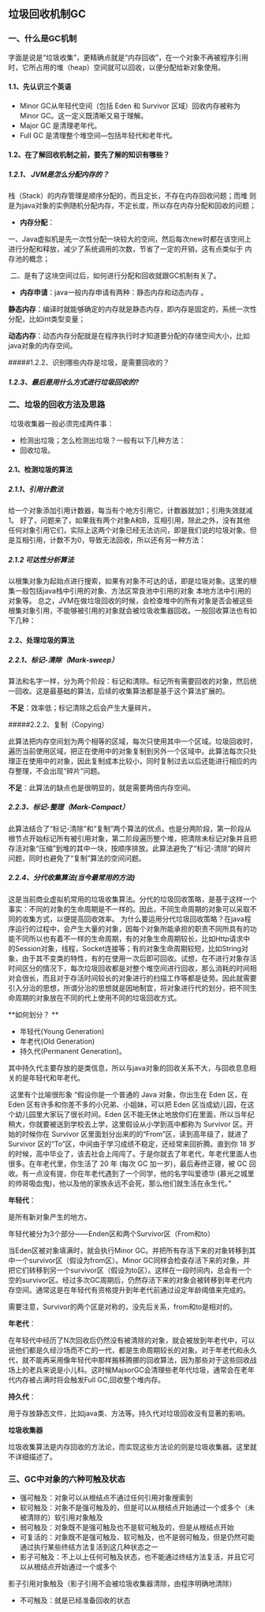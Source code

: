 ##                               垃圾回收机制GC

### 一、什么是GC机制

​        字面是说是“垃圾收集”，更精确点就是“内存回收”，在一个对象不再被程序引用时，它所占用的堆（heap）空间就可以回收，以便分配给新对象使用。 

#### 1.1、先认识三个英语

- Minor GC从年轻代空间（包括 Eden 和 Survivor 区域）回收内存被称为 Minor GC。这一定义既清晰又易于理解。
- Major GC 是清理老年代。
- Full GC 是清理整个堆空间—包括年轻代和老年代。

#### 1.2、在了解回收机制之前，要先了解的知识有哪些？

##### 1.2.1、 JVM是怎么分配内存的？

​        栈（Stack）的内存管理是顺序分配的，而且定长，不存在内存回收问题；而堆 则是为java对象的实例随机分配内存，不定长度，所以存在内存分配和回收的问题； 

- **内存分配**：

​         一、Java虚拟机是先一次性分配一块较大的空间，然后每次new时都在该空间上进行分配和释放，减少了系统调用的次数，节省了一定的开销，这有点类似于 内存池的概念；

​        二、是有了这块空间过后，如何进行分配和回收就跟GC机制有关了。 

- **内存申请**：java一般内存申请有两种：静态内存和动态内存 。

**静态内存**：编译时就能够确定的内存就是静态内存，即内存是固定的，系统一次性分配，比如int类型变量； 

**动态内存**：动态内存分配就是在程序执行时才知道要分配的存储空间大小，比如java对象的内存空间。 

#####1.2.2、识别哪些内存是垃圾，是需要回收的？



##### 1.2.3、最后是用什么方式进行垃圾回收的?



### 二、垃圾的回收方法及思路

​        垃圾收集器一般必须完成两件事：

- 检测出垃圾；怎么检测出垃圾？一般有以下几种方法： 
- 回收垃圾。

#### 2.1、检测垃圾的算法

##### 2.1.1、引用计数法

​        给一个对象添加引用计数器，每当有个地方引用它，计数器就加1；引用失效就减1。 好了，问题来了，如果我有两个对象A和B，互相引用，除此之外，没有其他任何对象引用它们，实际上这两个对象已经无法访问，即是我们说的垃圾对象。但是互相引用，计数不为0，导致无法回收，所以还有另一种方法： 

##### 2.1.2 可达性分析算法 

​        以根集对象为起始点进行搜索，如果有对象不可达的话，即是垃圾对象。这里的根集一般包括java栈中引用的对象、方法区常良池中引用的对象 本地方法中引用的对象等。 总之，JVM在做垃圾回收的时候，会检查堆中的所有对象是否会被这些根集对象引用，不能够被引用的对象就会被垃圾收集器回收。一般回收算法也有如下几种： 

#### 2.2、处理垃圾的算法 

##### 2.2.1、标记-清除（Mark-sweep） 

​        算法和名字一样，分为两个阶段：标记和清除。标记所有需要回收的对象，然后统一回收。这是最基础的算法，后续的收集算法都是基于这个算法扩展的。 

​        **不足**：效率低；标记清除之后会产生大量碎片。 

#####2.2.2、复制（Copying） 

​        此算法把内存空间划为两个相等的区域，每次只使用其中一个区域。垃圾回收时，遍历当前使用区域，把正在使用中的对象复制到另外一个区域中。此算法每次只处理正在使用中的对象，因此复制成本比较小，同时复制过去以后还能进行相应的内存整理，不会出现“碎片”问题。

​       **不足**：此算法的缺点也是很明显的，就是需要两倍内存空间。  

##### 2.2.3、标记-整理（Mark-Compact） 

​        此算法结合了“标记-清除”和“复制”两个算法的优点。也是分两阶段，第一阶段从根节点开始标记所有被引用对象，第二阶段遍历整个堆，把清除未标记对象并且把存活对象“压缩”到堆的其中一块，按顺序排放。此算法避免了“标记-清除”的碎片问题，同时也避免了“复制”算法的空间问题。  

##### 2.2.4、分代收集算法(当今最常用的方法) 

​        这是当前商业虚拟机常用的垃圾收集算法。分代的垃圾回收策略，是基于这样一个事实：不同的对象的生命周期是不一样的。因此，不同生命周期的对象可以采取不同的收集方式，以便提高回收效率。 为什么要运用分代垃圾回收策略？在java程序运行的过程中，会产生大量的对象，因每个对象所能承担的职责不同所具有的功能不同所以也有着不一样的生命周期，有的对象生命周期较长，比如Http请求中的Session对象，线程，Socket连接等；有的对象生命周期较短，比如String对象，由于其不变类的特性，有的在使用一次后即可回收。试想，在不进行对象存活时间区分的情况下，每次垃圾回收都是对整个堆空间进行回收，那么消耗的时间相对会很长，而且对于存活时间较长的对象进行的扫描工作等都是徒劳。因此就需要引入分治的思想，所谓分治的思想就是因地制宜，将对象进行代的划分，把不同生命周期的对象放在不同的代上使用不同的垃圾回收方式。 

**如何划分？ **

- 年轻代(Young Generation)
- 年老代(Old Generation)
- 持久代(Permanent Generation)。 

​        其中持久代主要存放的是类信息，所以与java对象的回收关系不大，与回收息息相关的是年轻代和年老代。

​        这里有个比喻很形象 “假设你是一个普通的 Java 对象，你出生在 Eden 区，在 Eden 区有许多和你差不多的小兄弟、小姐妹，可以把 Eden 区当成幼儿园，在这个幼儿园里大家玩了很长时间。Eden 区不能无休止地放你们在里面，所以当年纪稍大，你就要被送到学校去上学，这里假设从小学到高中都称为 Survivor 区。开始的时候你在 Survivor 区里面划分出来的的“From”区，读到高年级了，就进了 Survivor 区的“To”区，中间由于学习成绩不稳定，还经常来回折腾。直到你 18 岁的时候，高中毕业了，该去社会上闯闯了。于是你就去了年老代，年老代里面人也很多。在年老代里，你生活了 20 年 (每次 GC 加一岁)，最后寿终正寝，被 GC 回收。有一点没有提，你在年老代遇到了一个同学，他的名字叫爱德华 (慕光之城里的帅哥吸血鬼)，他以及他的家族永远不会死，那么他们就生活在永生代。” 

**年轻代**：

是所有新对象产生的地方。

年轻代被分为3个部分——Enden区和两个Survivor区（From和to）

当Eden区被对象填满时，就会执行Minor GC。并把所有存活下来的对象转移到其中一个survivor区（假设为from区）。Minor GC同样会检查存活下来的对象，并把它们转移到另一个survivor区（假设为to区）。这样在一段时间内，总会有一个空的survivor区。经过多次GC周期后，仍然存活下来的对象会被转移到年老代内存空间。通常这是在年轻代有资格提升到年老代前通过设定年龄阈值来完成的。

需要注意，Survivor的两个区是对称的，没先后关系，from和to是相对的。

**年老代**：

在年轻代中经历了N次回收后仍然没有被清除的对象，就会被放到年老代中，可以说他们都是久经沙场而不亡的一代，都是生命周期较长的对象。对于年老代和永久代，就不能再采用像年轻代中那样搬移腾挪的回收算法，因为那些对于这些回收战场上的老兵来说是小儿科。这时候MajsorGC会清理些老年代垃圾，通常会在老年代内存被占满时将会触发Full GC,回收整个堆内存。

**持久代**：

用于存放静态文件，比如java类、方法等。持久代对垃圾回收没有显著的影响。 

**垃圾收集器**

垃圾收集算法是内存回收的方法论，而实现这些方法论的则是垃圾收集器。这里就不详细描述了。



### 三、GC中对象的六种可触及状态

- 强可触及：对象可以从根结点不通过任何引用对象搜索到
- 软可触及：对象不是强可触及的，但是可以从根结点开始通过一个或多个（未被清除的）软引用对象触及
- 弱可触及：对象既不是强可触及也不是软可触及的，但是从根结点开始
- 可复活的：对象既不是强可触及、软可触及，也不是弱可触及，但是仍然可能通过执行某些终结方法复活到这几种状态之一
- 影子可触及：不上以上任何可触及状态，也不能通过终结方法复活，并且它可以从根结点开始通过一个或多个

影子引用对象触及（影子引用不会被垃圾收集器清除，由程序明确地清除）

- 不可触及：就是已经准备回收的状态

  

  
  


















































